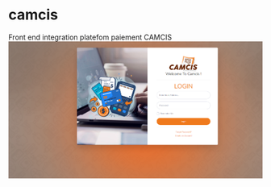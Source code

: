 # camcis
 Front end integration platefom paiement CAMCIS
 ![preview login ](/preview.PNG "login page ")